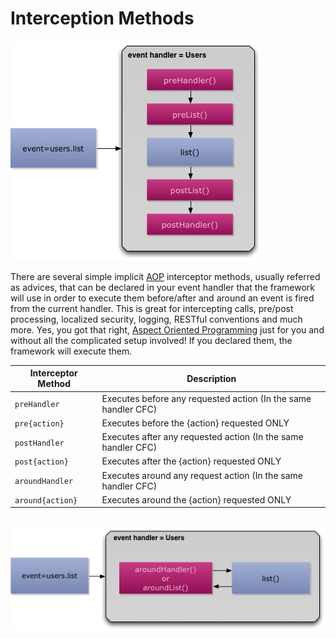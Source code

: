 # Interception Methods

<img src="../images/eventhandler-prepost.jpg"/>

There are several simple implicit [AOP](http://en.wikipedia.org/wiki/Aspect-oriented_programming) interceptor methods, usually referred as advices, that can be declared in your event handler that the framework will use in order to execute them before/after and around an event is fired from the current handler. This is great for intercepting calls, pre/post processing, localized security, logging, RESTful conventions and much more. Yes, you got that right, [Aspect Oriented Programming](http://en.wikipedia.org/wiki/Aspect-oriented_programming) just for you and without all the complicated setup involved! If you declared them, the framework will execute them.

| Interceptor Method | Description |
| -- | -- |
| <code>preHandler</code> | Executes before any requested action (In the same handler CFC)  |
| <code>pre{action}</code> | Executes before the {action} requested ONLY |
| <code>postHandler</code> | Executes after any requested action (In the same handler CFC)  |
| <code>post{action}</code> | Executes after the {action} requested ONLY |
| <code>aroundHandler</code> | Executes around any request action (In the same handler CFC)
| <code>around{action}</code> | Executes around the {action} requested ONLY

<br>

<img src="../images/eventhandler-around.jpg"/>